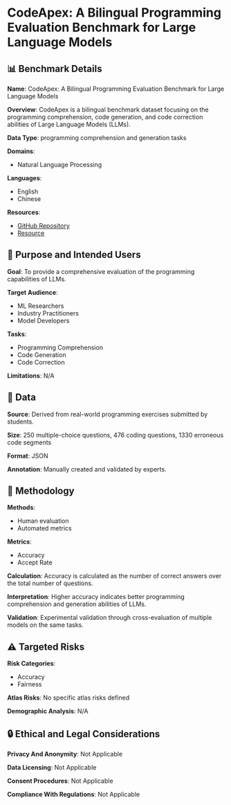 # CodeApex: A Bilingual Programming Evaluation Benchmark for Large Language Models

## 📊 Benchmark Details

**Name**: CodeApex: A Bilingual Programming Evaluation Benchmark for Large Language Models

**Overview**: CodeApex is a bilingual benchmark dataset focusing on the programming comprehension, code generation, and code correction abilities of Large Language Models (LLMs).

**Data Type**: programming comprehension and generation tasks

**Domains**:
- Natural Language Processing

**Languages**:
- English
- Chinese

**Resources**:
- [GitHub Repository](https://github.com/APEXLAB/CodeApex.git)
- [Resource](https://apex.sjtu.edu.cn/codeapex/)

## 🎯 Purpose and Intended Users

**Goal**: To provide a comprehensive evaluation of the programming capabilities of LLMs.

**Target Audience**:
- ML Researchers
- Industry Practitioners
- Model Developers

**Tasks**:
- Programming Comprehension
- Code Generation
- Code Correction

**Limitations**: N/A

## 💾 Data

**Source**: Derived from real-world programming exercises submitted by students.

**Size**: 250 multiple-choice questions, 476 coding questions, 1330 erroneous code segments

**Format**: JSON

**Annotation**: Manually created and validated by experts.

## 🔬 Methodology

**Methods**:
- Human evaluation
- Automated metrics

**Metrics**:
- Accuracy
- Accept Rate

**Calculation**: Accuracy is calculated as the number of correct answers over the total number of questions.

**Interpretation**: Higher accuracy indicates better programming comprehension and generation abilities of LLMs.

**Validation**: Experimental validation through cross-evaluation of multiple models on the same tasks.

## ⚠️ Targeted Risks

**Risk Categories**:
- Accuracy
- Fairness

**Atlas Risks**:
No specific atlas risks defined

**Demographic Analysis**: N/A

## 🔒 Ethical and Legal Considerations

**Privacy And Anonymity**: Not Applicable

**Data Licensing**: Not Applicable

**Consent Procedures**: Not Applicable

**Compliance With Regulations**: Not Applicable
